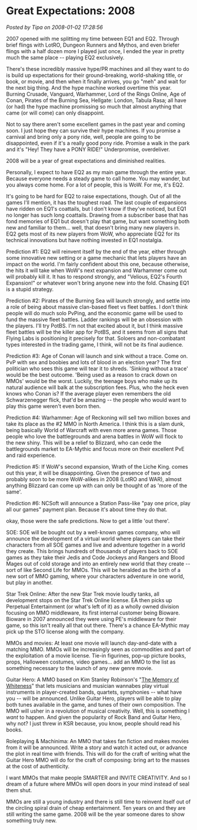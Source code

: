 # Great Expectations: 2008

*Posted by Tipa on 2008-01-02 17:28:56*

2007 opened with me splitting my time between EQ1 and EQ2. Through brief flings with LotRO, Dungeon Runners and Mythos, and even briefer flings with a half dozen more I played just once, I ended the year in pretty much the same place -- playing EQ2 exclusively.

There's these incredibly massive hype/PR machines and all they want to do is build up expectations for their ground-breaking, world-shaking title, or book, or movie, and then when it finally arrives, you go "meh" and wait for the next big thing. And the hype machine worked overtime this year. Burning Crusade, Vanguard, Warhammer, Lord of the Rings Online, Age of Conan, Pirates of the Burning Sea, Hellgate: London, Tabula Rasa; all have (or had) the hype machine promissing so much that almost anything that came (or will come) can only disappoint.

Not to say there aren't some excellent games in the past year and coming soon. I just hope they can survive their hype machines. If you promise a carnival and bring only a pony ride, well, people are going to be disappointed, even if it's a really good pony ride. Promise a walk in the park and it's "Hey! They have a PONY RIDE!" Underpromise, overdeliver. 

2008 will be a year of great expectations and diminished realities.

Personally, I expect to have EQ2 as my main game through the entire year. Because everyone needs a steady game to call home. You may wander, but you always come home. For a lot of people, this is WoW. For me, it's EQ2.

It's going to be hard for EQ2 to raise expectations, though. Out of all the games I'll mention, it has the toughest road. The last couple of expansions have ridden on EQ1's coattails, but I don't know if they've noticed, but EQ1 no longer has such long coattails. Drawing from a subscriber base that has fond memories of EQ1 but doesn't play that game, but want something both new and familiar to them... well, that doesn't bring many new players in. EQ2 gets most of its new players from WoW, who appreciate EQ2 for its technical innovations but have nothing invested in EQ1 nostalgia.

Prediction #1: EQ2 will reinvent itself by the end of the year, either through some innovative new setting or a game mechanic that lets players have an impact on the world. I'm fairly confident about this one, because otherwise, the hits it will take when WoW's next expansion and Warhammer come out will probably kill it. It has to respond strongly, and "Velious, EQ2's Fourth Expansion!" or whatever won't bring anyone new into the fold. Chasing EQ1 is a stupid strategy.

Prediction #2: Pirates of the Burning Sea will launch strongly, and settle into a role of being about massive clan-based fleet vs fleet battles. I don't think people will do much solo PvPing, and the economic game will be used to fund the massive fleet battles. Ladder rankings will be an obsession with the players. I'll try PotBS. I'm not that excited about it, but I think massive fleet battles will be the killer app for PotBS, and it seems from all signs that Flying Labs is positioning it precisely for that. Soloers and non-combatant types interested in the trading game, I think, will not be its final audience.

Prediction #3: Age of Conan will launch and sink without a trace. Come on. PvP with sex and boobies and lots of blood in an election year? The first politician who sees this game will tear it to shreds. 'Sinking without a trace' would be the best outcome. 'Being used as a reason to crack down on MMOs' would be the worst. Luckily, the teenage boys who make up its natural audience will balk at the subscription fees. Plus, who the heck even knows who Conan is? If the average player even remembers the old Schwarzenegger flick, that'd be amazing -- the people who would want to play this game weren't even born then.

Prediction #4: Warhammer: Age of Reckoning will sell two million boxes and take its place as the #2 MMO in North America. I think this is a slam dunk, being basically World of Warcraft with even more arena games. Those people who love the battlegrounds and arena battles in WoW will flock to the new shiny. This will be a relief to Blizzard, who can cede the battlegrounds market to EA-Mythic and focus more on their excellent PvE and raid experience.

Prediction #5: If WoW's second expansion, Wrath of the Liche King. comes out this year, it will be disappointing. Given the presence of two and probably soon to be more WoW-alikes in 2008 (LotRO and WAR), almost anything Blizzard can come up with can only be thought of as 'more of the same'.

Prediction #6: NCSoft will announce a Station Pass-like "pay one price, play all our games" payment plan. Because it's about time they do that.

okay, those were the safe predictions. Now to get a little 'out there'.

SOE: SOE will be bought out by a well-known games company, who will announce the development of a virtual world where players can take their characters from all SOE games and live and adventure together in a world they create. This brings hundreds of thousands of players back to SOE games as they take their Jedis and Code Jockeys and Rangers and Blood Mages out of cold storage and into an entirely new world that they create -- sort of like Second Life for MMOs. This will be heralded as the birth of a new sort of MMO gaming, where your characters adventure in one world, but play in another.

Star Trek Online: After the new Star Trek movie loudly tanks, all development stops on the Star Trek Online license. EA then picks up Perpetual Entertainment (or what's left of it) as a wholly owned division focusing on MMO middleware, its first internal customer being Bioware. Bioware in 2007 announced they were using PE's middleware for their game, so this isn't really all that out there. There's a chance EA-Mythic may pick up the STO license along with the company.

MMOs and movies: At least one movie will launch day-and-date with a matching MMO. MMOs will be increasingly seen as commodities and part of the exploitation of a movie license. Tie-in figurines, pop-up picture books, props, Halloween costumes, video games... add an MMO to the list as something necessary to the launch of any new genre movie.

Guitar Hero: A MMO based on Kim Stanley Robinson's "[The Memory of Whiteness](http://en.wikipedia.org/wiki/The_Memory_of_Whiteness)" that lets musicians and musician wannabes play virtual instruments in player-created bands, quartets, symphonies -- what have you -- will be announced. Unlike Guitar Hero, players will be able to play both tunes available in the game, and tunes of their own composition. The MMO will usher in a revolution of musical creativity. Well, this is something I *want* to happen. And given the popularity of Rock Band and Guitar Hero, why not? I just threw in KSR because, you know, people should read his books.

Roleplaying & Machinima: An MMO that takes fan fiction and makes movies from it will be announced. Write a story and watch it acted out, or advance the plot in real time with friends. This will do for the craft of writing what the Guitar Hero MMO will do for the craft of composing: bring art to the masses at the cost of authenticity. 

I want MMOs that make people SMARTER and INVITE CREATIVITY. And so I dream of a future where MMOs will open doors in your mind instead of seal them shut.

MMOs are still a young industry and there is still time to reinvent itself out of the circling spiral drain of cheap entertainment. Ten years on and they are still writing the same game. 2008 will be the year someone dares to show something truly new.

